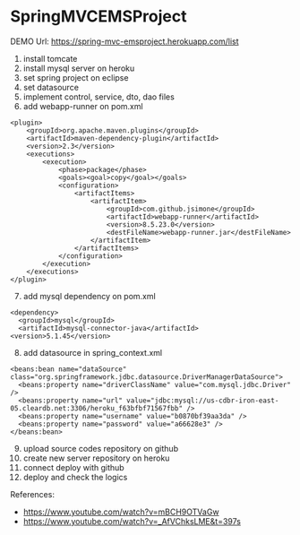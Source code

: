 # SpringMVCEMSProject

DEMO Url: https://spring-mvc-emsproject.herokuapp.com/list

1. install tomcate
2. install mysql server on heroku
3. set spring project on eclipse
4. set datasource
5. implement control, service, dto, dao files
6. add webapp-runner on pom.xml
```
<plugin>
    <groupId>org.apache.maven.plugins</groupId>
    <artifactId>maven-dependency-plugin</artifactId>
    <version>2.3</version>
    <executions>
        <execution>
            <phase>package</phase>
            <goals><goal>copy</goal></goals>
            <configuration>
                <artifactItems>
                    <artifactItem>
                        <groupId>com.github.jsimone</groupId>
                        <artifactId>webapp-runner</artifactId>
                        <version>8.5.23.0</version>
                        <destFileName>webapp-runner.jar</destFileName>
                    </artifactItem>
                </artifactItems>
            </configuration>
        </execution>
    </executions>
</plugin>   
```
7. add mysql dependency on pom.xml
```
<dependency>
  <groupId>mysql</groupId>
  <artifactId>mysql-connector-java</artifactId>
<version>5.1.45</version>
```
8. add datasource in spring_context.xml
```
<beans:bean name="dataSource" class="org.springframework.jdbc.datasource.DriverManagerDataSource">
  <beans:property name="driverClassName" value="com.mysql.jdbc.Driver" />
  <beans:property name="url" value="jdbc:mysql://us-cdbr-iron-east-05.cleardb.net:3306/heroku_f63bfbf71567fbb" />
  <beans:property name="username" value="b0870bf39aa3da" />
  <beans:property name="password" value="a66628e3" />
</beans:bean>
```    
9. upload source codes repository on github
10. create new server repository on heroku
11. connect deploy with github
12. deploy and check the logics

References: 

- https://www.youtube.com/watch?v=mBCH9OTVaGw
- https://www.youtube.com/watch?v=_AfVChksLME&t=397s
